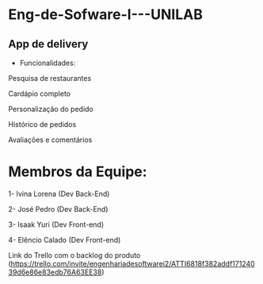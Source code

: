 # Eng-de-Sofware-I---UNILAB
  ## App de delivery
* Funcionalidades:

Pesquisa de restaurantes

Cardápio completo

Personalização do pedido

Histórico de pedidos

Avaliações e comentários


# Membros da Equipe:
1- Ivina Lorena (Dev Back-End)

2- José Pedro (Dev Back-End)

3- Isaak Yuri (Dev Front-end)

4- Elêncio Calado (Dev Front-end)

Link do Trello com o backlog do produto (https://trello.com/invite/engenhariadesoftwarei2/ATTI6818f382addf17124039d6e86e83edb76A63EE38)
